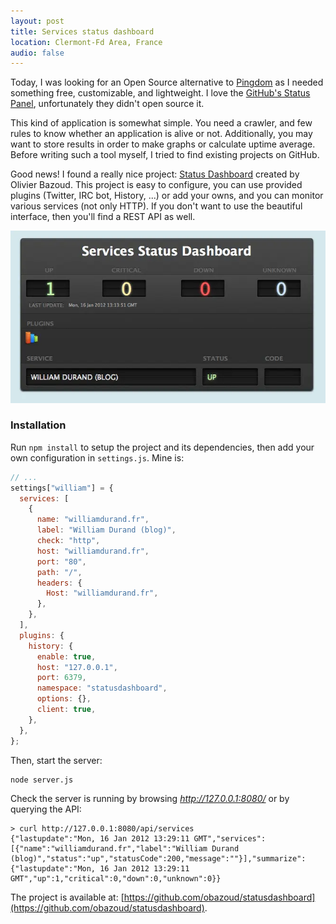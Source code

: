 ```yaml
---
layout: post
title: Services status dashboard
location: Clermont-Fd Area, France
audio: false
---
```


Today, I was looking for an Open Source alternative to
[Pingdom](http://www.pingdom.com/a1/) as I needed something free, customizable,
and lightweight. I love the [GitHub's Status Panel](http://status.github.com),
unfortunately they didn't open source it.

This kind of application is somewhat simple. You need a crawler, and few rules
to know whether an application is alive or not. Additionally, you may want to
store results in order to make graphs or calculate uptime average. Before
writing such a tool myself, I tried to find existing projects on GitHub.

Good news! I found a really nice project: [Status
Dashboard](https://github.com/obazoud/statusdashboard) created by Olivier
Bazoud. This project is easy to configure, you can use provided plugins
(Twitter, IRC bot, History, ...) or add your owns, and you can monitor various
services (not only HTTP). If you don't want to use the beautiful interface, then
you'll find a REST API as well.

![A screenshot of the Services Status Dashboard application](/images/posts/2012/01/statusdashboard.webp)

### Installation

Run `npm install` to setup the project and its dependencies, then add your own
configuration in `settings.js`. Mine is:

```javascript
// ...
settings["william"] = {
  services: [
    {
      name: "williamdurand.fr",
      label: "William Durand (blog)",
      check: "http",
      host: "williamdurand.fr",
      port: "80",
      path: "/",
      headers: {
        Host: "williamdurand.fr",
      },
    },
  ],
  plugins: {
    history: {
      enable: true,
      host: "127.0.0.1",
      port: 6379,
      namespace: "statusdashboard",
      options: {},
      client: true,
    },
  },
};
```

Then, start the server:

    node server.js

Check the server is running by browsing _http://127.0.0.1:8080/_ or by querying the API:

    > curl http://127.0.0.1:8080/api/services
    {"lastupdate":"Mon, 16 Jan 2012 13:29:11 GMT","services":[{"name":"williamdurand.fr","label":"William Durand (blog)","status":"up","statusCode":200,"message":""}],"summarize":{"lastupdate":"Mon, 16 Jan 2012 13:29:11 GMT","up":1,"critical":0,"down":0,"unknown":0}}

The project is available at:
[https://github.com/obazoud/statusdashboard](https://github.com/obazoud/statusdashboard).
